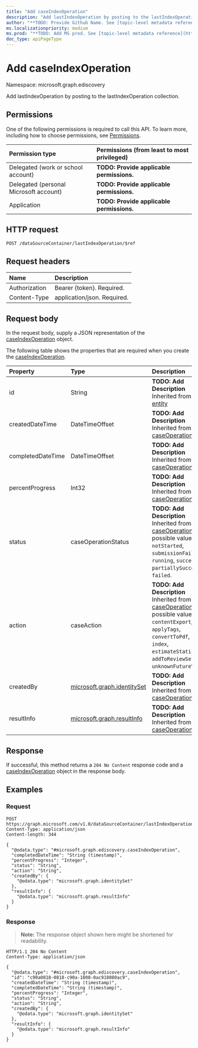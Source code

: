 ```yaml
---
title: "Add caseIndexOperation"
description: "Add lastIndexOperation by posting to the lastIndexOperation collection."
author: "**TODO: Provide Github Name. See [topic-level metadata reference](https://msgo.azurewebsites.net/add/document/guidelines/metadata.html#topic-level-metadata)**"
ms.localizationpriority: medium
ms.prod: "**TODO: Add MS prod. See [topic-level metadata reference](https://msgo.azurewebsites.net/add/document/guidelines/metadata.html#topic-level-metadata)**"
doc_type: apiPageType
---
```


# Add caseIndexOperation
Namespace: microsoft.graph.ediscovery



Add lastIndexOperation by posting to the lastIndexOperation collection.

## Permissions
One of the following permissions is required to call this API. To learn more, including how to choose permissions, see [Permissions](/graph/permissions-reference).

|Permission type|Permissions (from least to most privileged)|
|:---|:---|
|Delegated (work or school account)|**TODO: Provide applicable permissions.**|
|Delegated (personal Microsoft account)|**TODO: Provide applicable permissions.**|
|Application|**TODO: Provide applicable permissions.**|

## HTTP request

<!-- {
  "blockType": "ignored"
}
-->
``` http
POST /dataSourceContainer/lastIndexOperation/$ref
```

## Request headers
|Name|Description|
|:---|:---|
|Authorization|Bearer {token}. Required.|
|Content-Type|application/json. Required.|

## Request body
In the request body, supply a JSON representation of the [caseIndexOperation](../resources/ediscovery-caseindexoperation.md) object.

The following table shows the properties that are required when you create the [caseIndexOperation](../resources/ediscovery-caseindexoperation.md).

|Property|Type|Description|
|:---|:---|:---|
|id|String|**TODO: Add Description** Inherited from [entity](../resources/ediscovery-entity.md)|
|createdDateTime|DateTimeOffset|**TODO: Add Description** Inherited from [caseOperation](../resources/ediscovery-caseoperation.md)|
|completedDateTime|DateTimeOffset|**TODO: Add Description** Inherited from [caseOperation](../resources/ediscovery-caseoperation.md)|
|percentProgress|Int32|**TODO: Add Description** Inherited from [caseOperation](../resources/ediscovery-caseoperation.md)|
|status|caseOperationStatus|**TODO: Add Description** Inherited from [caseOperation](../resources/ediscovery-caseoperation.md). The possible values are: `notStarted`, `submissionFailed`, `running`, `succeeded`, `partiallySucceeded`, `failed`.|
|action|caseAction|**TODO: Add Description** Inherited from [caseOperation](../resources/ediscovery-caseoperation.md). The possible values are: `contentExport`, `applyTags`, `convertToPdf`, `index`, `estimateStatistics`, `addToReviewSet`, `unknownFutureValue`.|
|createdBy|[microsoft.graph.identitySet](../resources/ediscovery-identityset.md)|**TODO: Add Description** Inherited from [caseOperation](../resources/ediscovery-caseoperation.md)|
|resultInfo|[microsoft.graph.resultInfo](../resources/ediscovery-resultinfo.md)|**TODO: Add Description** Inherited from [caseOperation](../resources/ediscovery-caseoperation.md)|



## Response

If successful, this method returns a `204 No Content` response code and a [caseIndexOperation](../resources/ediscovery-caseindexoperation.md) object in the response body.

## Examples

### Request
<!-- {
  "blockType": "request",
  "name": "create_caseindexoperation_from_"
}
-->
``` http
POST https://graph.microsoft.com/v1.0/dataSourceContainer/lastIndexOperation/$ref
Content-Type: application/json
Content-length: 344

{
  "@odata.type": "#microsoft.graph.ediscovery.caseIndexOperation",
  "completedDateTime": "String (timestamp)",
  "percentProgress": "Integer",
  "status": "String",
  "action": "String",
  "createdBy": {
    "@odata.type": "microsoft.graph.identitySet"
  },
  "resultInfo": {
    "@odata.type": "microsoft.graph.resultInfo"
  }
}
```


### Response
>**Note:** The response object shown here might be shortened for readability.
<!-- {
  "blockType": "response",
  "truncated": true,
  "@odata.type": "microsoft.graph.ediscovery.caseIndexOperation"
}
-->
``` http
HTTP/1.1 204 No Content
Content-Type: application/json

{
  "@odata.type": "#microsoft.graph.ediscovery.caseIndexOperation",
  "id": "c90a0818-0818-c90a-1808-0ac918080ac9",
  "createdDateTime": "String (timestamp)",
  "completedDateTime": "String (timestamp)",
  "percentProgress": "Integer",
  "status": "String",
  "action": "String",
  "createdBy": {
    "@odata.type": "microsoft.graph.identitySet"
  },
  "resultInfo": {
    "@odata.type": "microsoft.graph.resultInfo"
  }
}
```

